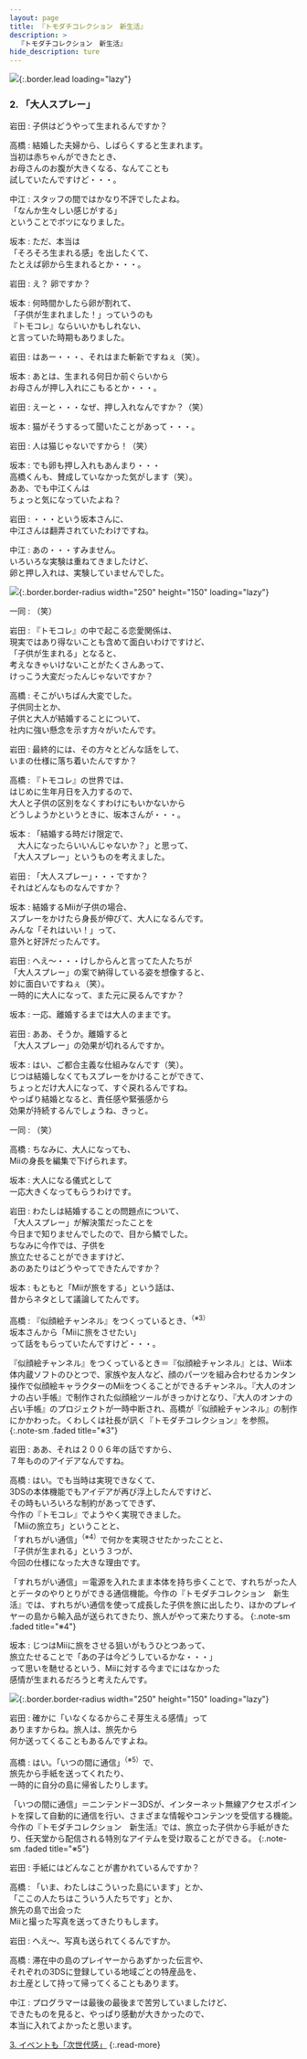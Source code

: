 ```yaml
---
layout: page
title: 『トモダチコレクション　新生活』
description: >
  『トモダチコレクション　新生活』
hide_description: ture
---
```


![](/interviews/jp/3ds/ec6j/vol1/img/mainvisual2.jpg){:.border.lead loading="lazy"}

### 2. 「大人スプレー」

岩田
: 子供はどうやって生まれるんですか？

高橋
: 結婚した夫婦から、しばらくすると生まれます。<br>当初は赤ちゃんができたとき、<br>お母さんのお腹が大きくなる、なんてことも<br>試していたんですけど・・・。

中江
: スタッフの間ではかなり不評でしたよね。<br>「なんか生々しい感じがする」<br>ということでボツになりました。

坂本
: ただ、本当は<br>「そろそろ生まれる感」を出したくて、<br>たとえば卵から生まれるとか・・・。

岩田
: え？ 卵ですか？

坂本
: 何時間かしたら卵が割れて、<br>「子供が生まれました！」っていうのも<br>『トモコレ』ならいいかもしれない、<br>と言っていた時期もありました。

岩田
: はあー・・・、それはまた斬新ですねぇ（笑）。

坂本
: あとは、生まれる何日か前ぐらいから<br>お母さんが押し入れにこもるとか・・・。

岩田
: えーと・・・なぜ、押し入れなんですか？（笑）

坂本
: 猫がそうするって聞いたことがあって・・・。

岩田
: 人は猫じゃないですから！（笑）

坂本
: でも卵も押し入れもあんまり・・・<br>高橋くんも、賛成していなかった気がします（笑）。<br>ああ、でも中江くんは<br>ちょっと気になっていたよね？

岩田
: ・・・という坂本さんに、<br>中江さんは翻弄されていたわけですね。

中江
: あの・・・すみません。<br>いろいろな実験は重ねてきましたけど、<br>卵と押し入れは、実験していませんでした。

![](/interviews/jp/3ds/ec6j/vol1/img/photo7.jpg){:.border.border-radius width="250" height="150"  loading="lazy"}

一同
: （笑）

岩田
: 『トモコレ』の中で起こる恋愛関係は、<br>現実ではあり得ないことも含めて面白いわけですけど、<br>「子供が生まれる」となると、<br>考えなきゃいけないことがたくさんあって、<br>けっこう大変だったんじゃないですか？

高橋
: そこがいちばん大変でした。<br>子供同士とか、<br>子供と大人が結婚することについて、<br>社内に強い懸念を示す方々がいたんです。

岩田
: 最終的には、その方々とどんな話をして、<br>いまの仕様に落ち着いたんですか？

高橋
: 『トモコレ』の世界では、<br>はじめに生年月日を入力するので、<br>大人と子供の区別をなくすわけにもいかないから<br>どうしようかというときに、坂本さんが・・・。

坂本
: 「結婚する時だけ限定で、<br>　大人になったらいいんじゃないか？」と思って、<br>「大人スプレー」というものを考えました。

岩田
: 「大人スプレー」・・・ですか？<br>それはどんなものなんですか？

坂本
: 結婚するMiiが子供の場合、<br>スプレーをかけたら身長が伸びて、大人になるんです。<br>みんな「それはいい！」って、<br>意外と好評だったんです。

岩田
: へえ～・・・けしからんと言ってた人たちが<br>「大人スプレー」の案で納得している姿を想像すると、<br>妙に面白いですねぇ（笑）。<br>一時的に大人になって、また元に戻るんですか？

坂本
: 一応、離婚するまでは大人のままです。

岩田
: ああ、そうか。離婚すると<br>「大人スプレー」の効果が切れるんですか。

坂本
: はい、ご都合主義な仕組みなんです（笑）。<br>じつは結婚しなくてもスプレーをかけることができて、<br>ちょっとだけ大人になって、すぐ戻れるんですね。<br>やっぱり結婚となると、責任感や緊張感から<br>効果が持続するんでしょうね、きっと。

一同
: （笑）

高橋
: ちなみに、大人になっても、<br>Miiの身長を編集で下げられます。

坂本
: 大人になる儀式として<br>一応大きくなってもらうわけです。

岩田
: わたしは結婚することの問題点について、<br>「大人スプレー」が解決策だったことを<br>今日まで知りませんでしたので、目から鱗でした。<br>ちなみに今作では、子供を<br>旅立たせることができますけど、<br>あのあたりはどうやってできたんですか？

坂本
: もともと「Miiが旅をする」という話は、<br>昔からネタとして議論してたんです。

高橋
: 『似顔絵チャンネル』をつくっているとき、<sup>（※3）</sup><br>坂本さんから「Miiに旅をさせたい」<br>って話をもらっていたんですけど・・・。

『似顔絵チャンネル』をつくっているとき＝『似顔絵チャンネル』とは、Wii本体内蔵ソフトのひとつで、家族や友人など、顔のパーツを組み合わせるカンタン操作で似顔絵キャラクターのMiiをつくることができるチャンネル。『大人のオンナの占い手帳』で制作された似顔絵ツールがきっかけとなり、『大人のオンナの占い手帳』のプロジェクトが一時中断され、高橋が『似顔絵チャンネル』の制作にかかわった。くわしくは社長が訊く『トモダチコレクション』を参照。
{:.note-sm .faded title="※3"}

岩田
: ああ、それは２００６年の話ですから、<br>７年もののアイデアなんですね。

高橋
: はい。でも当時は実現できなくて、<br>3DSの本体機能でもアイデアが再び浮上したんですけど、<br>その時もいろいろな制約があってできず、<br>今作の『トモコレ』でようやく実現できました。<br>「Miiの旅立ち」ということと、<br>「すれちがい通信」<sup>（※4）</sup>で何かを実現させたかったことと、<br>「子供が生まれる」という３つが、<br>今回の仕様になった大きな理由です。

「すれちがい通信」＝電源を入れたまま本体を持ち歩くことで、すれちがった人とデータのやりとりができる通信機能。今作の『トモダチコレクション　新生活』では、すれちがい通信を使って成長した子供を旅に出したり、ほかのプレイヤーの島から輸入品が送られてきたり、旅人がやって来たりする。
{:.note-sm .faded title="※4"}

坂本
: じつはMiiに旅をさせる狙いがもうひとつあって、<br>旅立たせることで「あの子は今どうしているかな・・・」<br>って思いを馳せるという、Miiに対する今までにはなかった<br>感情が生まれるだろうと考えたんです。

![](/interviews/jp/3ds/ec6j/vol1/img/photo8.jpg){:.border.border-radius width="250" height="150"  loading="lazy"}

岩田
: 確かに「いなくなるからこそ芽生える感情」って<br>ありますからね。旅人は、旅先から<br>何か送ってくることもあるんですよね。

高橋
: はい。「いつの間に通信」<sup>（※5）</sup>で、<br>旅先から手紙を送ってくれたり、<br>一時的に自分の島に帰省したりします。

「いつの間に通信」＝ニンテンドー3DSが、インターネット無線アクセスポイントを探して自動的に通信を行い、さまざまな情報やコンテンツを受信する機能。今作の『トモダチコレクション　新生活』では、旅立った子供から手紙がきたり、任天堂から配信される特別なアイテムを受け取ることができる。
{:.note-sm .faded title="※5"}

岩田
: 手紙にはどんなことが書かれているんですか？

高橋
: 「いま、わたしはこういった島にいます」とか、<br>「ここの人たちはこういう人たちです」とか、<br>旅先の島で出会った<br>Miiと撮った写真を送ってきたりもします。

岩田
: へえ～、写真も送られてくるんですか。

高橋
: 滞在中の島のプレイヤーからあずかった伝言や、<br>それぞれの3DSに登録している地域ごとの特産品を、<br>お土産として持って帰ってくることもあります。

中江
: プログラマーは最後の最後まで苦労していましたけど、<br>できたものを見ると、やっぱり感動が大きかったので、<br>本当に入れてよかったと思います。

[3. イベントも「次世代感」](3.md)
{:.read-more}

